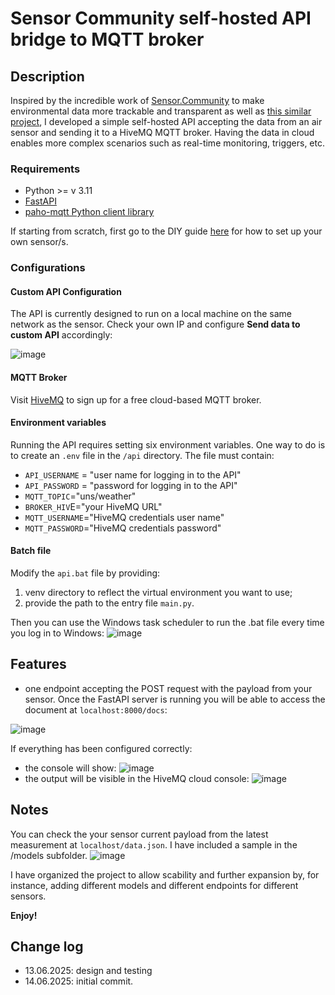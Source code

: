 # Sensor Community self-hosted API bridge to MQTT broker

## Description 
Inspired by the incredible work of [Sensor.Community](https://sensor.community/en/) to make environmental data more trackable and transparent as well as [this similar project](https://github.com/jklmnn/airrohr-mqtt), I developed a simple self-hosted API accepting the data from an air sensor and sending it to a HiveMQ MQTT broker. Having the data in cloud enables more complex scenarios such as real-time monitoring, triggers, etc. 

### Requirements
- Python >= v 3.11
- [FastAPI](https://fastapi.tiangolo.com/)
- [paho-mqtt Python client library](https://pypi.org/project/paho-mqtt/)

If starting from scratch, first go to the DIY guide [here](https://sensor.community/en/sensors/airrohr/) for how to set up your own sensor/s.

### Configurations

#### Custom API Configuration
The API is currently designed to run on a local machine on the same network as the sensor. Check your own IP and configure **Send data to custom API** accordingly:

![image](images\custom-api-config.png)

#### MQTT Broker
Visit [HiveMQ](https://www.hivemq.com/) to sign up for a free cloud-based MQTT broker. 

#### Environment variables 
Running the API requires setting six environment variables. One way to do is to create an `.env` file in the `/api` directory. The file must contain:

- `API_USERNAME` = "user name for logging in to the API"
- `API_PASSWORD` = "password for logging in to the API"
- `MQTT_TOPIC`="uns/weather"
- `BROKER_HIV`E="your HiveMQ URL"
- `MQTT_USERNAME`="HiveMQ credentials user name"
- `MQTT_PASSWORD`="HiveMQ credentials password"

#### Batch file
Modify the `api.bat` file by providing:
1. venv directory to reflect the virtual environment you want to use;
2. provide the path to the entry file `main.py`.

Then you can use the Windows task scheduler to run the .bat file every time you log in to Windows:
![image](images\api.bat-task.png)

## Features
- one endpoint accepting the POST request with the payload from your sensor. Once the FastAPI server is running you will be able to access the document at `localhost:8000/docs`:

![image](images\endpoint.png)

If everything has been configured correctly:
- the console will show:
    ![image](images\result.png)
- the output will be visible in the HiveMQ cloud console:
    ![image](images\result-mqtt.png)

## Notes 
You can check the your sensor current payload from the latest measurement at `localhost/data.json`. I have included a sample in the /models subfolder. 
![image](images\payload.png)

I have organized the project to allow scability and further expansion by, for instance, adding different models and different endpoints for different sensors. 

**Enjoy!**

## Change log
- 13.06.2025: design and testing
- 14.06.2025: initial commit.
